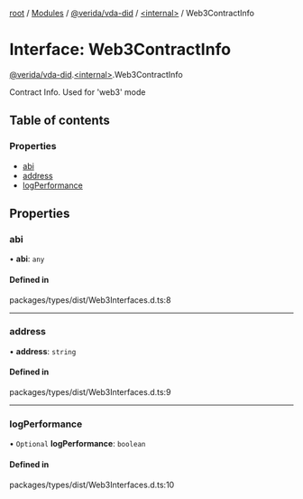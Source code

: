 [root](../README.md) / [Modules](../modules.md) / [@verida/vda-did](../modules/verida_vda_did.md) / [<internal\>](../modules/verida_vda_did._internal_.md) / Web3ContractInfo

# Interface: Web3ContractInfo

[@verida/vda-did](../modules/verida_vda_did.md).[<internal\>](../modules/verida_vda_did._internal_.md).Web3ContractInfo

Contract Info. Used for 'web3' mode

## Table of contents

### Properties

- [abi](verida_vda_did._internal_.Web3ContractInfo.md#abi)
- [address](verida_vda_did._internal_.Web3ContractInfo.md#address)
- [logPerformance](verida_vda_did._internal_.Web3ContractInfo.md#logperformance)

## Properties

### abi

• **abi**: `any`

#### Defined in

packages/types/dist/Web3Interfaces.d.ts:8

___

### address

• **address**: `string`

#### Defined in

packages/types/dist/Web3Interfaces.d.ts:9

___

### logPerformance

• `Optional` **logPerformance**: `boolean`

#### Defined in

packages/types/dist/Web3Interfaces.d.ts:10
